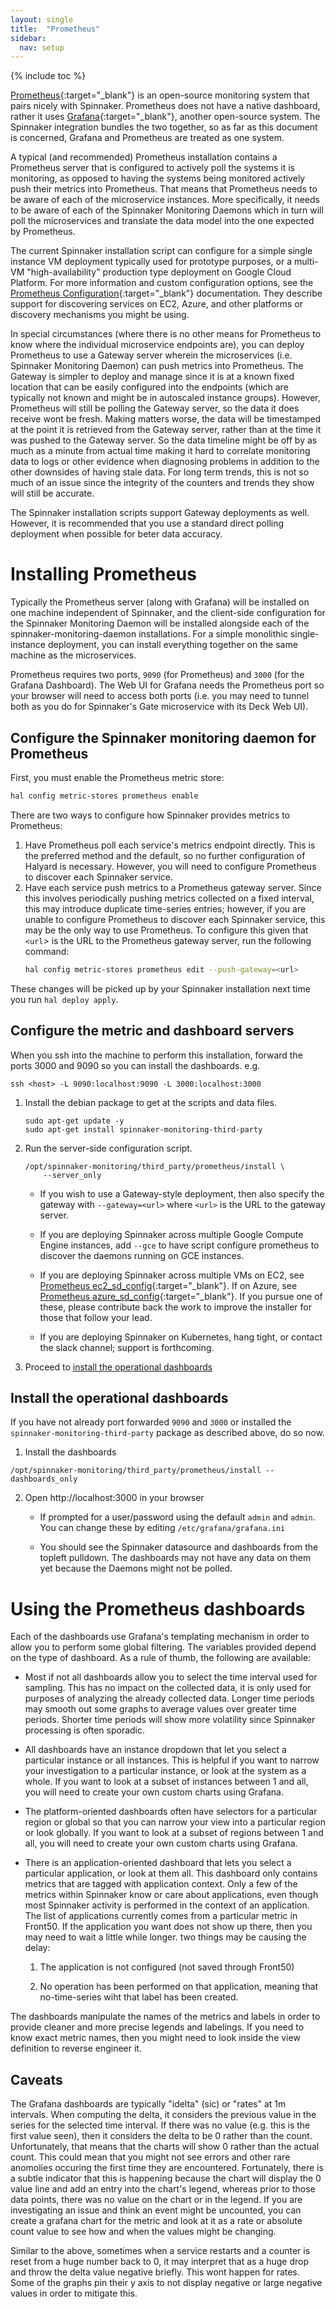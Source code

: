 ```yaml
---
layout: single
title:  "Prometheus"
sidebar:
  nav: setup
---
```


{% include toc %}

[Prometheus](https://prometheus.io/){:target="\_blank"} is an open-source
monitoring system that pairs nicely with Spinnaker. Prometheus does not have a
native dashboard, rather it uses [Grafana](http://grafana.org){:target="\_blank"},
another open-source system. The Spinnaker integration bundles the two together,
so as far as this document is concerned, Grafana and Prometheus are treated as
one system.

A typical (and recommended) Prometheus installation contains a Prometheus
server that is configured to actively poll the systems it is monitoring,
as opposed to having the systems being monitored actively push their metrics
into Prometheus. That means that Prometheus needs to be aware of each of the
microservice instances. More specifically, it needs to be aware of each
of the Spinnaker Monitoring Daemons which in turn will poll the microservices
and translate the data model into the one expected by Prometheus.

The current Spinnaker installation script can configure for a simple
single instance VM deployment typically used for prototype purposes, or
a multi-VM "high-availability" production type deployment on Google Cloud
Platform. For more information and custom configuration options, see the
[Prometheus Configuration](https://prometheus.io/docs/operating/configuration/){:target="\_blank"}
documentation. They describe support for discovering services on EC2, Azure,
and other platforms or discovery mechanisms you might be using.

In special circumstances (where there is no other means for Prometheus
to know where the individual microservice endpoints are),
you can deploy Prometheus to use a Gateway server wherein
the microservices (i.e. Spinnaker Monitoring Daemon) can push metrics into
Prometheus. The Gateway is simpler to deploy and manage since it is at a
known fixed location that can be easily configured into the endpoints
(which are typically not known and might be in autoscaled instance groups).
However, Prometheus will still be polling the Gateway server, so the data
it does receive wont be fresh. Making matters worse, the data will be
timestamped at the point it is retrieved from the Gateway server, rather
than at the time it was pushed to the Gateway server. So the data timeline
might be off by as much as a minute from actual time making it hard to
correlate monitoring data to logs or other evidence when diagnosing problems
in addition to the other downsides of having stale data. For long term
trends, this is not so much of an issue since the integrity of the counters
and trends they show will still be accurate.

The Spinnaker installation scripts support Gateway deployments as well.
However, it is recommended that you use a standard direct polling deployment
when possible for beter data accuracy.


# Installing Prometheus

Typically the Prometheus server (along with Grafana) will be installed on
one machine independent of Spinnaker, and the client-side configuration
for the Spinnaker Monitoring Daemon will be installed alongside each of the
spinnaker-monitoring-daemon installations. For a simple monolithic
single-instance deployment, you can install everything together on the
same machine as the microservices.

Prometheus requires two ports, `9090` (for Prometheus) and `3000` (for the
Grafana Dashboard). The Web UI for Grafana needs the Prometheus port so
your browser will need to access both ports (i.e. you may need to tunnel both
as you do for Spinnaker's Gate microservice with its Deck Web UI).


## Configure the Spinnaker monitoring daemon for Prometheus

First, you must enable the Prometheus metric store:

```bash
hal config metric-stores prometheus enable
```

There are two ways to configure how Spinnaker provides metrics to Prometheus:

1. Have Prometheus poll each service's metrics endpoint directly. This is
   the preferred method and the default, so no further configuration of Halyard
   is necessary. However, you will need to configure Prometheus to discover
   each Spinnaker service.
2. Have each service push metrics to a Prometheus gateway server. Since this
   involves periodically pushing metrics collected on a fixed interval, this
   may introduce duplicate time-series entries; however, if you are unable to
   configure Prometheus to discover each Spinnaker service, this may be the
   only way to use Prometheus. To configure this given that `<url`> is the
   URL to the Prometheus gateway server, run the following command:
   ```bash
   hal config metric-stores prometheus edit --push-gateway=<url>
   ```

These changes will be picked up by your Spinnaker installation next time you
run `hal deploy apply`.

## Configure the metric and dashboard servers

  When you ssh into the machine to perform this installation, forward
  the ports 3000 and 9090 so you can install the dashboards. e.g.
  ```
  ssh <host> -L 9090:localhost:9090 -L 3000:localhost:3000
  ```

  1. Install the debian package to get at the scripts and data files.
     ```
     sudo apt-get update -y
     sudo apt-get install spinnaker-monitoring-third-party
     ```

  2. Run the server-side configuration script.
     ```
     /opt/spinnaker-monitoring/third_party/prometheus/install \
         --server_only
     ```

     * If you wish to use a Gateway-style deployment, then also specify
       the gateway with `--gateway=<url>` where `<url>` is the URL to
       the gateway server.

     * If you are deploying Spinnaker across multiple Google Compute
       Engine instances, add `--gce` to have script configure prometheus
       to discover the daemons running on GCE instances.

     * If you are deploying Spinnaker across multiple VMs on EC2,
       see [Prometheus ec2_sd_config](https://prometheus.io/docs/operating/configuration/#<ec2_sd_config>){:target="\_blank"}.
       If on Azure, see [Prometheus azure_sd_config](https://prometheus.io/docs/operating/configuration/#<azure_sd_config>){:target="\_blank"}.
       If you pursue one of these, please contribute back the work to
       improve the installer for those that follow your lead.

     * If you are deploying Spinnaker on Kubernetes, hang tight, or
       contact the slack channel; support is forthcoming.

  3. Proceed to [install the operational dashboards](#install-the-operational-dashboards)


## Install the operational dashboards

If you have not already port forwarded `9090` and `3000` or installed
the `spinnaker-monitoring-third-party` package as described above, do so now.

  1. Install the dashboards
  ```
  /opt/spinnaker-monitoring/third_party/prometheus/install --dashboards_only
  ```

  2. Open http://localhost:3000 in your browser

     * If prompted for a user/password using the default `admin` and `admin`.
       You can change these by editing `/etc/grafana/grafana.ini`

     * You should see the Spinnaker datasource and dashboards from the
       topleft pulldown. The dashboards may not have any data on them yet
       because the Daemons might not be polled.


# Using the Prometheus dashboards

Each of the dashboards use Grafana's templating mechanism in order to
allow you to perform some global filtering. The variables provided depend
on the type of dashboard. As a rule of thumb, the following are available:

   * Most if not all dashboards allow you to select the time interval used
     for sampling. This has no impact on the collected data, it is only used
     for purposes of analyzing the already collected data. Longer time periods
     may smooth out some graphs to average values over greater time periods.
     Shorter time periods will show more volatility since Spinnaker processing
     is often sporadic.

   * All dashboards have an instance dropdown that let you select a particular
     instance or all instances. This is helpful if you want to narrow your
     investigation to a particular instance, or look at the system as a whole.
     If you want to look at a subset of instances between 1 and all, you will
     need to create your own custom charts using Grafana.

   * The platform-oriented dashboards often have selectors for a particular
     region or global so that you can narrow your view into a particular
     region or look globally. If you want to look at a subset of regions
     between 1 and all, you will need to create your own custom charts using
     Grafana.

   * There is an application-oriented dashboard that lets you select
     a particular application, or look at them all. This dashboard only
     contains metrics that are tagged with application context. Only a
     few of the metrics within Spinnaker know or care about applications,
     even though most Spinnaker activity is performed in the context of
     an application. The list of applications currently comes from a
     particular metric in Front50. If the application you want does not
     show up there, then you may need to wait a little while longer.
     two things may be causing the delay:

     1. The application is not configured (not saved through Front50)

     2. No operation has been performed on that application, meaning that
        no-time-series wiht that label has been created.

The dashboards manipulate the names of the metrics and labels in order to
provide cleaner and more precise legends and labelings. If you need to know
exact metric names, then you might need to look inside the view definition
to reverse engineer it.

## Caveats

The Grafana dashboards are typically "idelta" (sic) or "rates" at 1m intervals.
When computing the delta, it considers the previous value in the series
for the selected time interval. If there was no value (e.g. this is the first
value seen), then it considers the delta to be 0 rather than the count.
Unfortunately, that means that the charts will show 0 rather than the actual
count. This could mean that you might not see errors and other rare anomolies
occuring the first time they are encountered. Fortunately, there is a
subtle indicator that this is happening because the chart will display the
0 value line and add an entry into the chart's legend, whereas prior to those
data points, there was no value on the chart or in the legend. If you are
investigating an issue and think an event might be uncounted, you can create
a grafana chart for the metric and look at it as a rate or absolute count
value to see how and when the values might be changing.

Similar to the above, sometimes when a service restarts and a counter is
reset from a huge number back to 0, it may interpret that as a huge drop
and throw the delta value negative briefly. This wont happen for rates.
Some of the graphs pin their y axis to not display negative or large negative
values in order to mitigate this.
